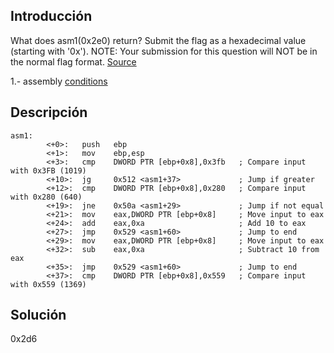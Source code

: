 ## Introducción
What does asm1(0x2e0) return? Submit the flag as a hexadecimal value (starting with '0x'). NOTE: Your submission for this question will NOT be in the normal flag format. [Source](https://jupiter.challenges.picoctf.org/static/f1c2358ff7d1e9386e41552c549cf2f6/test.S)

1.- assembly [conditions](https://www.tutorialspoint.com/assembly_programming/assembly_conditions.htm)
## Descripción
```
asm1:
        <+0>:   push   ebp
        <+1>:   mov    ebp,esp
        <+3>:   cmp    DWORD PTR [ebp+0x8],0x3fb   ; Compare input with 0x3FB (1019)
        <+10>:  jg     0x512 <asm1+37>             ; Jump if greater
        <+12>:  cmp    DWORD PTR [ebp+0x8],0x280   ; Compare input with 0x280 (640)
        <+19>:  jne    0x50a <asm1+29>             ; Jump if not equal
        <+21>:  mov    eax,DWORD PTR [ebp+0x8]     ; Move input to eax
        <+24>:  add    eax,0xa                     ; Add 10 to eax
        <+27>:  jmp    0x529 <asm1+60>             ; Jump to end
        <+29>:  mov    eax,DWORD PTR [ebp+0x8]     ; Move input to eax
        <+32>:  sub    eax,0xa                     ; Subtract 10 from eax
        <+35>:  jmp    0x529 <asm1+60>             ; Jump to end
        <+37>:  cmp    DWORD PTR [ebp+0x8],0x559   ; Compare input with 0x559 (1369)

```

## Solución 
0x2d6